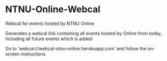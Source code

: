 # NTNU-Online-Webcal
Webcal for events hosted by NTNU Online

Generates a webcal link containing all events hosted by Online from today, including all future events which is added

Go to 'webcal://webcal-ntnu-online.herokuapp.com' and follow the on-screen instructions
